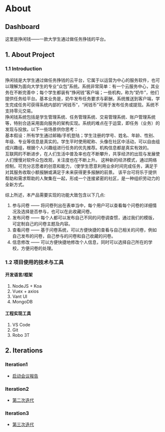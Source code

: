 # About

## Dashboard

这里是挣闲钱——一款大学生通过做任务挣钱的平台。

## 1. About Project

### 1.1 Introduction
    
挣闲钱是大学生通过做任务挣钱的云平台，它属于以运营为中心的服务软件，也可以理解为面向大学生的专业“众包”系统。系统非常简单：有一个云服务中心，其业务在不断完善中；每个学生都装有“挣闲钱”客户端；一些机构，称为“奶牛”，他们提供任务给平台。基本业务是，奶牛发布任务要求与薪酬，系统推送到客户端，学生完成任务可获得系统内部的“闲钱币”，“闲钱币”可用于发布任务或提现。系统不支持零元交易。  
挣闲钱系统包括是学生管理系统、任务管理系统、交易管理系统、账户管理系统等，特别合适采用面向服务的架构实现。系统的难点在于运营，即任务（业务）的发现与投放。以下一些场景供你思考：  
基本假设：所有学生通过邮箱/手机登陆；学生注册的学号、姓名、年龄、性别、年级、专业等信息是真实的。学生平时使用昵称、头像在社区中活动，可以自由组成兴趣组，根据个人兴趣组进行任务的优先推荐。机构信息都是真实有效的。  
互联网的不断进步，在人们生活中普及率也在不断攀升，共享经济的出现与发展使人们慢慢对软件众包改观，关注度也在不断上升。
这种新的经济模式，通过网络控制，可充分志愿者的创意和能力，（使学生愿意利用业余时间完成任务，满足于对其服务收取小额报酬或满足于未来获得更多报酬的前景。
该平台可将乐于提供帮助和需求帮助的人聚集在一起，形成一个连接紧密的社区，是一种组织劳动力的全新方式。

综上所述，本产品需要实现的功能大致包含以下几点:
1. 参与问卷 —— 将问卷列出在表单当中，每个用户可以查看每个问卷的详细情况及选择是否参与，也可以在此收藏问卷。
2. 发布问卷 —— 每个人都可以发布自己不同的问卷调查惯，通过我们的模版，可定制自己的问卷主题及内容。
3. 查看问卷 —— 基于问卷系统，可以方便快捷的查看与自己相关的问卷，例如自己发布的问卷，自己参与的问卷和自己收藏的问卷。
4. 信息修改 —— 可以方便快捷地修改个人信息，同时可以选择自己所在的学校，方便问卷的处理。



### 1.2 项目使用的技术与工具

#### 开发语言/框架
1. NodeJS + Koa
2. Vuex + axios
3. Vant UI
4. MongoDB

#### 工程实现工具
1. VS Code
2. Git
3. Robo 3T


## 2. Iterations

### Iteration1

* [启动会议报告](1.md)

### Iteration2

* [第二次迭代](2.md)

### Iteration3

* [第三次迭代](3.md)
